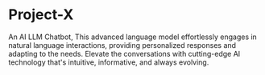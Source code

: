 # Project-X
An AI LLM Chatbot, This advanced language model effortlessly engages in natural language interactions, providing personalized responses and adapting to the needs. Elevate the conversations with cutting-edge AI technology that's intuitive, informative, and always evolving.
